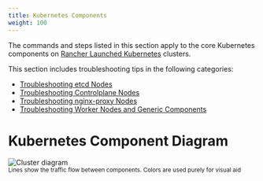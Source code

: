 ```yaml
---
title: Kubernetes Components
weight: 100
---
```


The commands and steps listed in this section apply to the core Kubernetes components on [Rancher Launched Kubernetes](launch-kubernetes-with-rancher.md) clusters.

This section includes troubleshooting tips in the following categories:

- [Troubleshooting etcd Nodes](../troubleshooting/kubernetes-components/troubleshooting-etcd-nodes.md)
- [Troubleshooting Controlplane Nodes](../troubleshooting/kubernetes-components/troubleshooting-controlplane-nodes.md)
- [Troubleshooting nginx-proxy Nodes](../troubleshooting/kubernetes-components/troubleshooting-nginx-proxy.md)
- [Troubleshooting Worker Nodes and Generic Components](../troubleshooting/kubernetes-components/troubleshooting-worker-nodes-and-generic-components.md)

# Kubernetes Component Diagram

![Cluster diagram](/img/clusterdiagram.svg)<br/>
<sup>Lines show the traffic flow between components. Colors are used purely for visual aid</sup>